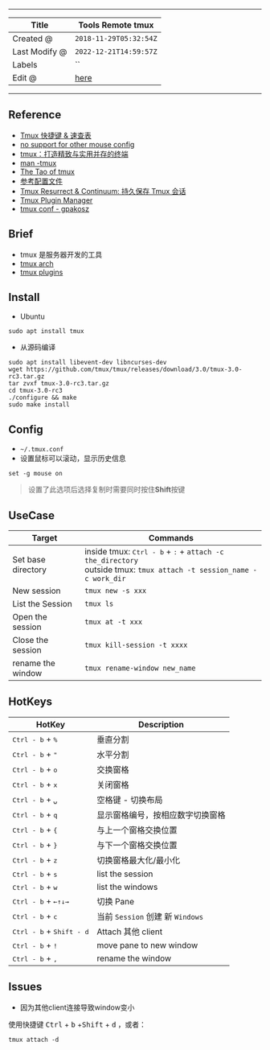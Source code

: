 -----

| Title         | Tools Remote tmux                                   |
| ------------- | --------------------------------------------------- |
| Created @     | `2018-11-29T05:32:54Z`                              |
| Last Modify @ | `2022-12-21T14:59:57Z`                              |
| Labels        | \`\`                                                |
| Edit @        | [here](https://github.com/junxnone/linux/issues/51) |

-----

## Reference

  - [Tmux 快捷键 &
    速查表](https://blog.csdn.net/xiaxuesong666/article/details/80579945)
  - [no support for other mouse
    config](https://superuser.com/questions/210125/scroll-shell-output-with-mouse-in-tmux)
  - [tmux：打造精致与实用并存的终端](https://segmentfault.com/a/1190000008188987)
  - [man -tmux](http://man.openbsd.org/OpenBSD-current/man1/tmux.1)
  - [The Tao of
    tmux](https://leanpub.com/the-tao-of-tmux/read#leanpub-auto-creating-windows)
  - [参考配置文件](https://github.com/einverne/dotfiles/blob/master/tmux/.tmux.conf)
  - [Tmux Resurrect & Continuum: 持久保存 Tmux
    会话](https://linuxtoy.org/archives/tmux-resurrect-and-continuum.html)
  - [Tmux Plugin Manager](https://github.com/tmux-plugins/tpm)
  - [tmux conf - gpakosz](https://github.com/gpakosz/.tmux)

## Brief

  - tmux 是服务器开发的工具
  - [tmux arch](./tmux_arch)
  - [tmux plugins](./tmux_plugins)

## Install

  - Ubuntu

<!-- end list -->

    sudo apt install tmux

  - 从源码编译

<!-- end list -->

    sudo apt install libevent-dev libncurses-dev
    wget https://github.com/tmux/tmux/releases/download/3.0/tmux-3.0-rc3.tar.gz
    tar zvxf tmux-3.0-rc3.tar.gz
    cd tmux-3.0-rc3
    ./configure && make
    sudo make install

## Config

  - `~/.tmux.conf`
  - 设置鼠标可以滚动，显示历史信息

<!-- end list -->

``` 
set -g mouse on 
```

> 设置了此选项后选择复制时需要同时按住**Shift**按键

## UseCase

| Target             | Commands                                                                                                                                |
| ------------------ | --------------------------------------------------------------------------------------------------------------------------------------- |
| Set base directory | inside tmux: <kbd>Ctrl - b</kbd> + <kbd>:</kbd> + `attach -c the_directory` <br>outside tmux: `tmux attach -t session_name -c work_dir` |
| New session        | `tmux new -s xxx`                                                                                                                       |
| List the Session   | `tmux ls`                                                                                                                               |
| Open the session   | `tmux at -t xxx`                                                                                                                        |
| Close the session  | `tmux kill-session -t xxxx`                                                                                                             |
| rename the window  | `tmux rename-window new_name`                                                                                                           |

## HotKeys

| HotKey                                     | Description                 |
| ------------------------------------------ | --------------------------- |
| <kbd>Ctrl - b</kbd> + <kbd>%</kbd>         | 垂直分割                        |
| <kbd>Ctrl - b</kbd> + <kbd>"</kbd>         | 水平分割                        |
| <kbd>Ctrl - b</kbd> + <kbd>o</kbd>         | 交换窗格                        |
| <kbd>Ctrl - b</kbd> + <kbd>x</kbd>         | 关闭窗格                        |
| <kbd>Ctrl - b</kbd> + <kbd>⍽</kbd>         | 空格键 - 切换布局                  |
| <kbd>Ctrl - b</kbd> + <kbd>q</kbd>         | 显示窗格编号，按相应数字切换窗格            |
| <kbd>Ctrl - b</kbd> + <kbd>{</kbd>         | 与上一个窗格交换位置                  |
| <kbd>Ctrl - b</kbd> + <kbd>}</kbd>         | 与下一个窗格交换位置                  |
| <kbd>Ctrl - b</kbd> + <kbd>z</kbd>         | 切换窗格最大化/最小化                 |
| <kbd>Ctrl - b</kbd> + <kbd>s</kbd>         | list the session            |
| <kbd>Ctrl - b</kbd> + <kbd>w</kbd>         | list the windows            |
| <kbd>Ctrl - b</kbd> + <kbd>←↑↓→</kbd>      | 切换 Pane                     |
| <kbd>Ctrl - b</kbd> + <kbd>c</kbd>         | 当前 `Session` 创建 新 `Windows` |
| <kbd>Ctrl - b</kbd> + <kbd>Shift - d</kbd> | Attach 其他 client            |
| <kbd>Ctrl - b</kbd> + <kbd>\!</kbd>        | move pane to new window     |
| <kbd>Ctrl - b</kbd> + <kbd>,</kbd>         | rename the window           |

## Issues

  - 因为其他client连接导致window变小

使用快捷键 <kbd>Ctrl</kbd> + <kbd>b</kbd> +<kbd>Shift</kbd> + <kbd>d</kbd>
，或者：

    tmux attach -d

